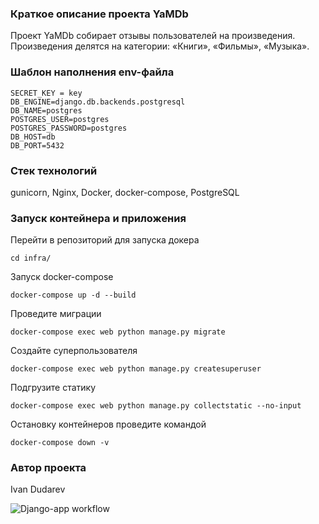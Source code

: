 ### Краткое описание проекта YaMDb

Проект YaMDb собирает отзывы пользователей на произведения. Произведения делятся на категории: «Книги», «Фильмы», «Музыка».


### Шаблон наполнения env-файла
```
SECRET_KEY = key
DB_ENGINE=django.db.backends.postgresql
DB_NAME=postgres
POSTGRES_USER=postgres
POSTGRES_PASSWORD=postgres
DB_HOST=db
DB_PORT=5432
```
### Стек технологий
gunicorn, Nginx, Docker, docker-compose, PostgreSQL


### Запуск контейнера и приложения

Перейти в репозиторий для запуска докера

```
cd infra/
```

Запуск docker-compose

```
docker-compose up -d --build

```
Проведите миграции
```
docker-compose exec web python manage.py migrate
```

Cоздайте суперпользователя
```
docker-compose exec web python manage.py createsuperuser
```
Подгрузите статику
```
docker-compose exec web python manage.py collectstatic --no-input 
```

Остановку контейнеров проведите командой
```
docker-compose down -v 
```

### Автор проекта

Ivan Dudarev

![Django-app workflow](https://github.com/VankoID/yamdb_final/actions/workflows/yamdb_workflow.yml/badge.svg)

